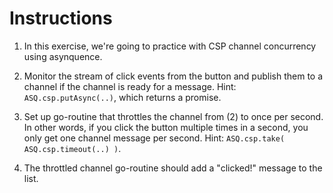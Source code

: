 # Instructions

1. In this exercise, we're going to practice with CSP channel concurrency using asynquence.

2. Monitor the stream of click events from the button and publish them to a channel if the channel is ready for a message. Hint: `ASQ.csp.putAsync(..)`, which returns a promise.

3. Set up go-routine that throttles the channel from (2) to once per second. In other words, if you click the button multiple times in a second, you only get one channel message per second. Hint: `ASQ.csp.take( ASQ.csp.timeout(..) )`.

4. The throttled channel go-routine should add a "clicked!" message to the list.
